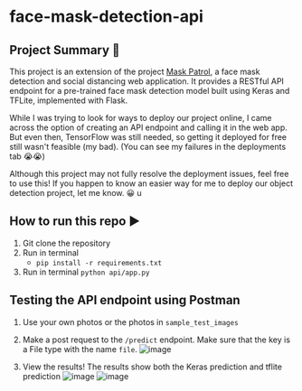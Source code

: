 ﻿# face-mask-detection-api

## Project Summary 📝
This project is an extension of the project [Mask Patrol](https://github.com/cessbub/CS180-MaskPatrol), a face mask detection and social distancing web application. It provides a RESTful API endpoint for a pre-trained face mask detection model built using Keras and TFLite, implemented with Flask.

While I was trying to look for ways to deploy our project online, I came across the option of creating an API endpoint and calling it in the web app. But even then, TensorFlow was still needed, so getting it deployed for free still wasn't feasible (my bad). (You can see my failures in the deployments tab 😭😭)

Although this project may not fully resolve the deployment issues, feel free to use this! If you happen to know an easier way for me to deploy our object detection project, let me know. 😀
u
## How to run this repo ▶️

1. Git clone the repository
2. Run in terminal
   - `pip install -r requirements.txt`
3. Run in terminal `python api/app.py`

## Testing the API endpoint using Postman

1. Use your own photos or the photos in `sample_test_images`
2. Make a post request to the `/predict` endpoint. Make sure that the key is a File type with the name `file`.
![image](https://github.com/allainerain/face-mask-detection-api/assets/56602966/707f320d-27c9-48fb-a447-25e4a194fd23)

3. View the results! The results show both the Keras prediction and tflite prediction
![image](https://github.com/allainerain/face-mask-detection-api/assets/56602966/cbf69ca9-8a64-40ef-9092-7b2127ba6d51)
![image](https://github.com/allainerain/face-mask-detection-api/assets/56602966/1fc7218c-ee05-44b2-a1e2-b28bfb75f0f0)
